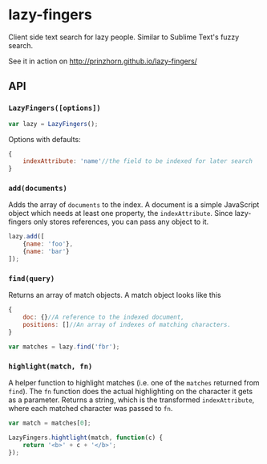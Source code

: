 lazy-fingers
============

Client side text search for lazy people. Similar to Sublime Text's fuzzy search.

See it in action on http://prinzhorn.github.io/lazy-fingers/

API
---

### `LazyFingers([options])`

```js
var lazy = LazyFingers();
```

Options with defaults:

```js
{
	indexAttribute: 'name'//the field to be indexed for later search
}
```

### `add(documents)`

Adds the array of `documents` to the index. A document is a simple JavaScript object which needs at least one property, the `indexAttribute`. Since lazy-fingers only stores references, you can pass any object to it.

```js
lazy.add([
	{name: 'foo'},
	{name: 'bar'}
]);
```

### `find(query)`

Returns an array of match objects. A match object looks like this

```js
{
	doc: {}//A reference to the indexed document,
	positions: []//An array of indexes of matching characters.
}
```

```js
var matches = lazy.find('fbr');
```

### `highlight(match, fn)`

A helper function to highlight matches (i.e. one of the `matches` returned from `find`). The `fn` function does the actual highlighting on the character it gets as a parameter. Returns a string, which is the transformed `indexAttribute`, where each matched character was passed to `fn`.

```js
var match = matches[0];

LazyFingers.hightlight(match, function(c) {
	return '<b>' + c + '</b>';
});
```